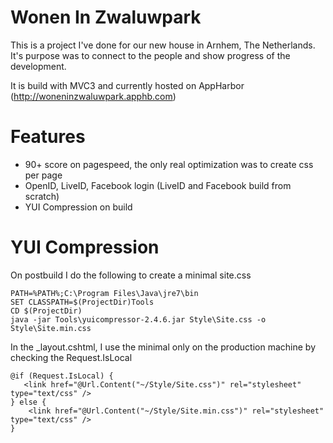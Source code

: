 # Wonen In Zwaluwpark #
This is a project I've done for our new house in Arnhem, The Netherlands. It's purpose was to connect to the people and show progress of the development.

It is build with MVC3 and currently hosted on AppHarbor (http://woneninzwaluwpark.apphb.com)

# Features #

- 90+ score on pagespeed, the only real optimization was to create css per page
- OpenID, LiveID, Facebook login (LiveID and Facebook build from scratch)
- YUI Compression on build

# YUI Compression #

On postbuild I do the following to create a minimal site.css

    PATH=%PATH%;C:\Program Files\Java\jre7\bin
    SET CLASSPATH=$(ProjectDir)Tools
    CD $(ProjectDir)
    java -jar Tools\yuicompressor-2.4.6.jar Style\Site.css -o Style\Site.min.css

In the _layout.cshtml, I use the minimal only on the production machine by checking the Request.IsLocal

    @if (Request.IsLocal) {
       <link href="@Url.Content("~/Style/Site.css")" rel="stylesheet" type="text/css" />
    } else {
        <link href="@Url.Content("~/Style/Site.min.css")" rel="stylesheet" type="text/css" />
    }
